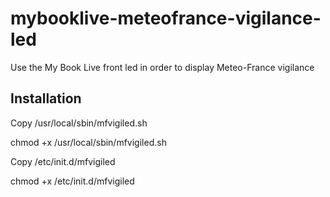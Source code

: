 # mybooklive-meteofrance-vigilance-led
Use the My Book Live front led in order to display Meteo-France vigilance

## Installation
Copy /usr/local/sbin/mfvigiled.sh

chmod +x /usr/local/sbin/mfvigiled.sh

Copy /etc/init.d/mfvigiled

chmod +x /etc/init.d/mfvigiled
